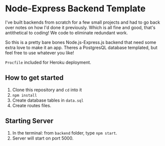 # Node-Express Backend Template

I've built backends from scratch for a few small projects and had to go back over notes on how I'd done it previously. Which is all fine and good, that's antithetical to coding! We code to eliminate redundant work.

So this is a pretty bare bones Node.js-Express.js backend that need some extra love to make it an app. Theres a PostgresQL database templated, but feel free to use whatever you like!

`Procfile` included for Heroku deployment.

## How to get started
1.  Clone this repository and `cd` into it
2.  `npm install`
3.  Create database tables in `data.sql`
4.  Create routes files.

## Starting Server
1. In the terminal: from `backend` folder, type `npm start`.
2. Server will start on port 5000.
